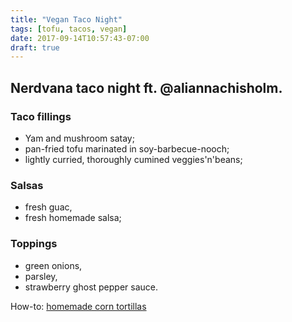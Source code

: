```yaml
---
title: "Vegan Taco Night"
tags: [tofu, tacos, vegan]
date: 2017-09-14T10:57:43-07:00
draft: true
---
```



## Nerdvana taco night ft. @aliannachisholm.

### Taco fillings 

* Yam and mushroom satay;
* pan-fried tofu marinated in soy-barbecue-nooch;
* lightly curried, thoroughly cumined
veggies'n'beans;

### Salsas

* fresh guac,
* fresh homemade salsa;

### Toppings

* green onions,
* parsley,
* strawberry ghost pepper sauce.

How-to: [homemade corn tortillas](homemade-corn-tortillas)